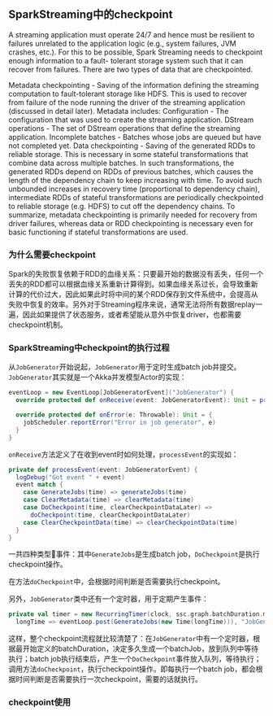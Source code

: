 ## SparkStreaming中的checkpoint


A streaming application must operate 24/7 and hence must be resilient to failures unrelated to the application logic (e.g., system failures, JVM crashes, etc.). For this to be possible, Spark Streaming needs to checkpoint enough information to a fault- tolerant storage system such that it can recover from failures. There are two types of data that are checkpointed.

Metadata checkpointing - Saving of the information defining the streaming computation to fault-tolerant storage like HDFS. This is used to recover from failure of the node running the driver of the streaming application (discussed in detail later). Metadata includes:
Configuration - The configuration that was used to create the streaming application.
DStream operations - The set of DStream operations that define the streaming application.
Incomplete batches - Batches whose jobs are queued but have not completed yet.
Data checkpointing - Saving of the generated RDDs to reliable storage. This is necessary in some stateful transformations that combine data across multiple batches. In such transformations, the generated RDDs depend on RDDs of previous batches, which causes the length of the dependency chain to keep increasing with time. To avoid such unbounded increases in recovery time (proportional to dependency chain), intermediate RDDs of stateful transformations are periodically checkpointed to reliable storage (e.g. HDFS) to cut off the dependency chains.
To summarize, metadata checkpointing is primarily needed for recovery from driver failures, whereas data or RDD checkpointing is necessary even for basic functioning if stateful transformations are used.

### 为什么需要checkpoint
Spark的失败恢复依赖于RDD的血缘关系：只要最开始的数据没有丢失，任何一个丢失的RDD都可以根据血缘关系重新计算得到。如果血缘关系过长，会导致重新计算的代价过大，因此如果此时将中间的某个RDD保存到文件系统中，会提高从失败中恢复的效率。另外对于Streaming程序来说，通常无法将所有数据replay一遍，因此如果提供了状态服务，或者希望能从意外中恢复driver，也都需要checkpoint机制。

### SparkStreaming中checkpoint的执行过程

从`JobGenerator`开始说起，`JobGenerator`用于定时生成batch job并提交。`JobGenerator`其实就是一个Akka并发模型Actor的实现：
```scala
eventLoop = new EventLoop[JobGeneratorEvent]("JobGenerator") {
  override protected def onReceive(event: JobGeneratorEvent): Unit = processEvent(event)

  override protected def onError(e: Throwable): Unit = {
    jobScheduler.reportError("Error in job generator", e)
  }
}
```
`onReceive`方法定义了在收到event时如何处理，`processEvent`的实现如：
```scala
private def processEvent(event: JobGeneratorEvent) {
  logDebug("Got event " + event)
  event match {
    case GenerateJobs(time) => generateJobs(time)
    case ClearMetadata(time) => clearMetadata(time)
    case DoCheckpoint(time, clearCheckpointDataLater) =>
      doCheckpoint(time, clearCheckpointDataLater)
    case ClearCheckpointData(time) => clearCheckpointData(time)
  }
}
```
一共四种类型事件：其中`GenerateJobs`是生成batch job，`DoCheckpoint`是执行checkpoint操作。

在方法`doCheckpoint`中，会根据时间判断是否需要执行checkpoint。

另外，`JobGenerator`类中还有一个定时器，用于定期产生事件：
```scala
private val timer = new RecurringTimer(clock, ssc.graph.batchDuration.milliseconds,
  longTime => eventLoop.post(GenerateJobs(new Time(longTime))), "JobGenerator")
```

这样，整个checkpoint流程就比较清楚了：在`JobGenerator`中有一个定时器，根据最开始定义的batchDuration，决定多久生成一个batchJob，放到队列中等待执行；batch job执行结束后，产生一个`DoCheckpoint`事件放入队列，等待执行；调用方法`doCheckpoint`，执行checkpoint操作。即每执行一个batch job，都会根据时间判断是否需要执行一次checkpoint，需要的话就执行。

### checkpoint使用
